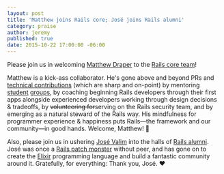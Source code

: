 ```yaml
---
layout: post
title: 'Matthew joins Rails core; José joins Rails alumni'
category: praise
author: jeremy
published: true
date: 2015-10-22 17:00:00 -06:00
---
```

Please join us in welcoming <a href="https://github.com/matthewd">Matthew Draper</a> to the <a href="https://rubyonrails.org/core/">Rails core team</a>!

Matthew is a kick-ass collaborator. He's gone above and beyond PRs and <a href="http://contributors.rubyonrails.org/contributors/matthew-draper/commits">technical contributions</a> (which are sharp and on-point) by mentoring <a href="https://www.facebook.com/OpenAcademyProgram">student</a> <a href="https://developers.google.com/open-source/gsoc/">groups</a>, by coaching beginning Rails developers through their first apps alongside experienced developers working through design decisions & tradeoffs, by <s>volunteering for</s>serving on the Rails security team, and by emerging as a natural steward of the Rails way. His mindfulness for programmer experience & happiness puts Rails—the framework and our community—in good hands. Welcome, Matthew! 👏

Also, please join us in ushering <a href="https://github.com/josevalim">José Valim</a> into the halls of <a href="https://rubyonrails.org/core/alumni/">Rails alumni</a>. José was once a <a href="http://contributors.rubyonrails.org/contributors/jose-valim/commits">Rails patch monster</a> without peer, and has gone on to create the <a href="http://elixir-lang.org">Elixir</a> programming language and build a fantastic community around it. Gratefully, for everything: Thank you, José. ❤️
